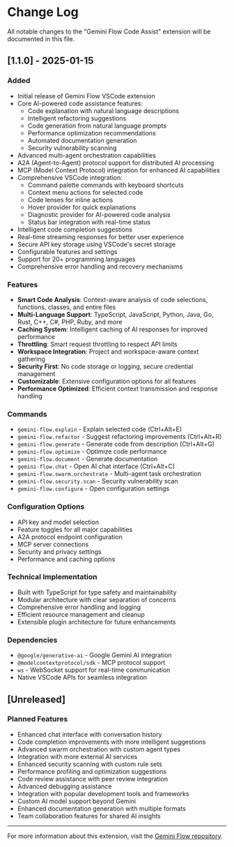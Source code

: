 # Change Log

All notable changes to the "Gemini Flow Code Assist" extension will be documented in this file.

## [1.1.0] - 2025-01-15

### Added
- Initial release of Gemini Flow VSCode extension
- Core AI-powered code assistance features:
  - Code explanation with natural language descriptions
  - Intelligent refactoring suggestions
  - Code generation from natural language prompts
  - Performance optimization recommendations
  - Automated documentation generation
  - Security vulnerability scanning
- Advanced multi-agent orchestration capabilities
- A2A (Agent-to-Agent) protocol support for distributed AI processing
- MCP (Model Context Protocol) integration for enhanced AI capabilities
- Comprehensive VSCode integration:
  - Command palette commands with keyboard shortcuts
  - Context menu actions for selected code
  - Code lenses for inline actions
  - Hover provider for quick explanations
  - Diagnostic provider for AI-powered code analysis
  - Status bar integration with real-time status
- Intelligent code completion suggestions
- Real-time streaming responses for better user experience
- Secure API key storage using VSCode's secret storage
- Configurable features and settings
- Support for 20+ programming languages
- Comprehensive error handling and recovery mechanisms

### Features
- **Smart Code Analysis**: Context-aware analysis of code selections, functions, classes, and entire files
- **Multi-Language Support**: TypeScript, JavaScript, Python, Java, Go, Rust, C++, C#, PHP, Ruby, and more
- **Caching System**: Intelligent caching of AI responses for improved performance
- **Throttling**: Smart request throttling to respect API limits
- **Workspace Integration**: Project and workspace-aware context gathering
- **Security First**: No code storage or logging, secure credential management
- **Customizable**: Extensive configuration options for all features
- **Performance Optimized**: Efficient context transmission and response handling

### Commands
- `gemini-flow.explain` - Explain selected code (Ctrl+Alt+E)
- `gemini-flow.refactor` - Suggest refactoring improvements (Ctrl+Alt+R)
- `gemini-flow.generate` - Generate code from description (Ctrl+Alt+G)
- `gemini-flow.optimize` - Optimize code performance
- `gemini-flow.document` - Generate documentation
- `gemini-flow.chat` - Open AI chat interface (Ctrl+Alt+C)
- `gemini-flow.swarm.orchestrate` - Multi-agent task orchestration
- `gemini-flow.security.scan` - Security vulnerability scan
- `gemini-flow.configure` - Open configuration settings

### Configuration Options
- API key and model selection
- Feature toggles for all major capabilities
- A2A protocol endpoint configuration
- MCP server connections
- Security and privacy settings
- Performance and caching options

### Technical Implementation
- Built with TypeScript for type safety and maintainability
- Modular architecture with clear separation of concerns
- Comprehensive error handling and logging
- Efficient resource management and cleanup
- Extensible plugin architecture for future enhancements

### Dependencies
- `@google/generative-ai` - Google Gemini AI integration
- `@modelcontextprotocol/sdk` - MCP protocol support
- `ws` - WebSocket support for real-time communication
- Native VSCode APIs for seamless integration

## [Unreleased]

### Planned Features
- Enhanced chat interface with conversation history
- Code completion improvements with more intelligent suggestions
- Advanced swarm orchestration with custom agent types
- Integration with more external AI services
- Enhanced security scanning with custom rule sets
- Performance profiling and optimization suggestions
- Code review assistance with peer review integration
- Advanced debugging assistance
- Integration with popular development tools and frameworks
- Custom AI model support beyond Gemini
- Enhanced documentation generation with multiple formats
- Team collaboration features for shared AI insights

---

For more information about this extension, visit the [Gemini Flow repository](https://github.com/clduab11/gemini-flow).